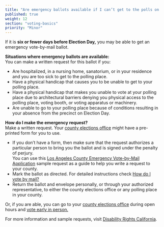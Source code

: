 ```yaml
---
title: "Are emergency ballots available if I can’t get to the polls on Election Day?"
published: true
weight: 12
section: "voting-basics"
priority: "Minor"
---
```

If it is **six or fewer days before Election Day,** you may be able to get an emergency vote-by-mail ballot.  

**Situations where emergency ballots are available:**  
You can make a written request for this ballot if you:  
- Are hospitalized, in a nursing home, sanatorium, or in your residence and you are too sick to get to the polling place.
- Have a physical handicap that causes you to be unable to get to your polling place.
- Have a physical handicap that makes you unable to vote at your polling place due to architectural barriers denying you physical access to the polling place, voting booth, or voting apparatus or machinery.
- Are unable to go to your polling place because of conditions resulting in your absence from the precinct on Election Day.

**How do I make the emergency request?**  
Make a written request. Your [county elections office](#section-election-office-contact) might have a pre-printed form for you to use.  
- If you don’t have a form, then make sure that the request authorizes a particular person to bring you the ballot and is signed under the penalty of perjury.  
	You can use this [Los Angeles County Emergency Vote-by-Mail Application](https://www.lavote.net/documents/emergency-vote-by-mail-application.pdf) sample request as a guide to help you write a request to your county.
- Mark the ballot as directed. For detailed instructions check [How do I vote by mail?](#menu-item-vote-by-mail)  
- Return the ballot and envelope personally, or through your authorized representative, to either the county elections office or any polling place in your county.  

Or, if you are able, you can go to your [county elections office](#section-election-office-contact) during open hours and [vote early in person.](#menu-item-vote-early-in-person)  

For more information and sample requests, visit [Disability Rights California](http://www.disabilityrightsca.org/OPR/Empowerment/HospVoter.htm).
